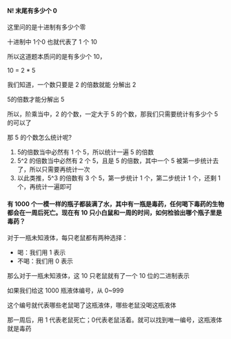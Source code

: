 #### N! 末尾有多少个 0 

这里问的是十进制有多少个零

十进制中 1个0 也就代表了 1 个 10

所以这道题本质问的是有多少个 10，

10 = 2 * 5

我们知道，一个数只要是 2 的倍数就能 分解出 2

5的倍数才能分解出 5

所以，阶乘当中，2 的个数，一定大于 5 的个数，那我们只需要统计有多少个 5 的可以了

那 5 的个数怎么统计呢?

1. 5的倍数当中必然有 1 个 5，所以统计一遍 5 的倍数
2. 5^2 的倍数当中必然有 2 个 5，且是 5 的倍数，其中一个 5 被第一步统计去了，所以只需要再统计一次
3. 以此类推，5^3 的倍数有 3 个 5，第一步统计 1 个，第二步统计 1 个，还剩 1 个，再统计一遍即可



#### 有 1000 个一模一样的瓶子都装满了水，其中有一瓶是毒药，任何喝下毒药的生物都会在一周后死亡。现在有 10 只小白鼠和一周的时间，如何检验出哪个瓶子里是毒药？

对于一瓶未知液体，每只老鼠都有两种选择：

- 喝：我们用 1 表示
- 不喝：我们用 0 表示

那么对于一瓶未知液体，这 10 只老鼠就有了一个 10 位的二进制表示

如果我们给这 1000 瓶液体编号，从 0~999

这个编号就代表哪些老鼠喝了这瓶液体，哪些老鼠没喝这瓶液体

那一周后，用 1 代表老鼠死亡；0代表老鼠活着。就可以找到唯一编号，这瓶液体就是毒药

